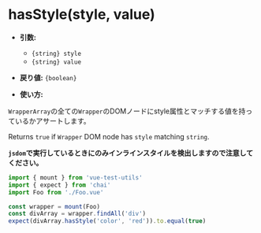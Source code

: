 # hasStyle(style, value)

- **引数:**
  - `{string} style`
  - `{string} value`

- **戻り値:** `{boolean}`

- **使い方:**

`WrapperArray`の全ての`Wrapper`のDOMノードにstyle属性とマッチする値を持っているかアサートします。

Returns `true` if `Wrapper` DOM node has `style` matching `string`.

**`jsdom`で実行しているときにのみインラインスタイルを検出しますので注意してください。**

```js
import { mount } from 'vue-test-utils'
import { expect } from 'chai'
import Foo from './Foo.vue'

const wrapper = mount(Foo)
const divArray = wrapper.findAll('div')
expect(divArray.hasStyle('color', 'red')).to.equal(true)
```

